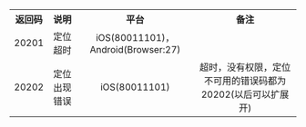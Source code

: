 <table style="text-align:center">
    <tr>
        <th>返回码</th>
        <th>说明</th>
        <th>平台</th>
        <th>备注</th>
    </tr>
    <tr>
        <td>20201</td>
        <td>定位超时</td>
        <td>iOS(80011101)，Android(Browser:27)</td>
        <td></td>
    </tr>
    <tr>
        <td>20202</td>
        <td>定位出现错误</td>
        <td>iOS(80011101)</td>
        <td>超时，没有权限，定位不可用的错误码都为20202(以后可以扩展开)</td>
    </tr>
</table>